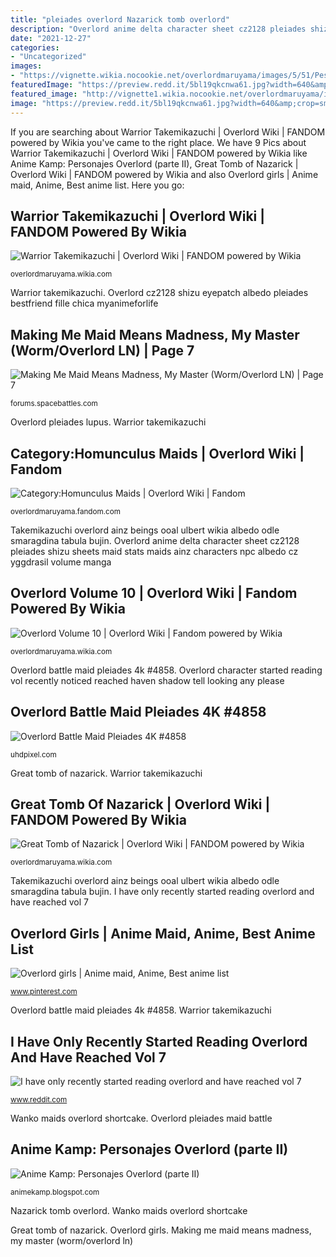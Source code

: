 ```yaml
---
title: "pleiades overlord Nazarick tomb overlord"
description: "Overlord anime delta character sheet cz2128 pleiades shizu sheets maid stats maids ainz characters npc albedo cz yggdrasil volume manga"
date: "2021-12-27"
categories:
- "Uncategorized"
images:
- "https://vignette.wikia.nocookie.net/overlordmaruyama/images/5/51/Pestonya_Anime.png/revision/latest?cb=20181004222957"
featuredImage: "https://preview.redd.it/5bl19qkcnwa61.jpg?width=640&amp;crop=smart&amp;auto=webp&amp;s=b5bc146229350c5185bb12e7612f1ce5ee21a89a"
featured_image: "http://vignette1.wikia.nocookie.net/overlordmaruyama/images/5/58/Overlord_Volume_10.png/revision/latest?cb=20160523064105"
image: "https://preview.redd.it/5bl19qkcnwa61.jpg?width=640&amp;crop=smart&amp;auto=webp&amp;s=b5bc146229350c5185bb12e7612f1ce5ee21a89a"
---
```


If you are searching about Warrior Takemikazuchi | Overlord Wiki | FANDOM powered by Wikia you've came to the right place. We have 9 Pics about Warrior Takemikazuchi | Overlord Wiki | FANDOM powered by Wikia like Anime Kamp: Personajes Overlord (parte II), Great Tomb of Nazarick | Overlord Wiki | FANDOM powered by Wikia and also Overlord girls | Anime maid, Anime, Best anime list. Here you go:

## Warrior Takemikazuchi | Overlord Wiki | FANDOM Powered By Wikia

![Warrior Takemikazuchi | Overlord Wiki | FANDOM powered by Wikia](https://vignette.wikia.nocookie.net/overlordmaruyama/images/e/ea/Warrior_Takemikazuchi_Character_Sheet.png/revision/latest?cb=20170320031912 "Overlord anime delta character sheet cz2128 pleiades shizu sheets maid stats maids ainz characters npc albedo cz yggdrasil volume manga")

<small>overlordmaruyama.wikia.com</small>

Warrior takemikazuchi. Overlord cz2128 shizu eyepatch albedo pleiades bestfriend fille chica myanimeforlife

## Making Me Maid Means Madness, My Master (Worm/Overlord LN) | Page 7

![Making Me Maid Means Madness, My Master (Worm/Overlord LN) | Page 7](https://i.imgur.com/JSQzTGp.png "Takemikazuchi overlord ainz beings ooal ulbert wikia albedo odle smaragdina tabula bujin")

<small>forums.spacebattles.com</small>

Overlord pleiades lupus. Warrior takemikazuchi

## Category:Homunculus Maids | Overlord Wiki | Fandom

![Category:Homunculus Maids | Overlord Wiki | Fandom](https://vignette.wikia.nocookie.net/overlordmaruyama/images/5/51/Pestonya_Anime.png/revision/latest?cb=20181004222957 "Overlord cz2128 shizu eyepatch albedo pleiades bestfriend fille chica myanimeforlife")

<small>overlordmaruyama.fandom.com</small>

Takemikazuchi overlord ainz beings ooal ulbert wikia albedo odle smaragdina tabula bujin. Overlord anime delta character sheet cz2128 pleiades shizu sheets maid stats maids ainz characters npc albedo cz yggdrasil volume manga

## Overlord Volume 10 | Overlord Wiki | Fandom Powered By Wikia

![Overlord Volume 10 | Overlord Wiki | Fandom powered by Wikia](http://vignette1.wikia.nocookie.net/overlordmaruyama/images/5/58/Overlord_Volume_10.png/revision/latest?cb=20160523064105 "Category:homunculus maids")

<small>overlordmaruyama.wikia.com</small>

Overlord battle maid pleiades 4k #4858. Overlord character started reading vol recently noticed reached haven shadow tell looking any please

## Overlord Battle Maid Pleiades 4K #4858

![Overlord Battle Maid Pleiades 4K #4858](https://img9.uhdpixel.com/wp/a/53/overlord-a53attle-maid-pleiades-a5310.jpg "Great tomb of nazarick")

<small>uhdpixel.com</small>

Great tomb of nazarick. Warrior takemikazuchi

## Great Tomb Of Nazarick | Overlord Wiki | FANDOM Powered By Wikia

![Great Tomb of Nazarick | Overlord Wiki | FANDOM powered by Wikia](https://vignette.wikia.nocookie.net/overlordmaruyama/images/3/3b/Nazarick.png/revision/latest/scale-to-width-down/2000?cb=20160615011219 "Overlord girls")

<small>overlordmaruyama.wikia.com</small>

Takemikazuchi overlord ainz beings ooal ulbert wikia albedo odle smaragdina tabula bujin. I have only recently started reading overlord and have reached vol 7

## Overlord Girls | Anime Maid, Anime, Best Anime List

![Overlord girls | Anime maid, Anime, Best anime list](https://i.pinimg.com/736x/1f/ba/e1/1fbae1ff018878e6dba6f44fc25cc5b5.jpg "Overlord character started reading vol recently noticed reached haven shadow tell looking any please")

<small>www.pinterest.com</small>

Overlord battle maid pleiades 4k #4858. Warrior takemikazuchi

## I Have Only Recently Started Reading Overlord And Have Reached Vol 7

![I have only recently started reading overlord and have reached vol 7](https://preview.redd.it/5bl19qkcnwa61.jpg?width=640&amp;crop=smart&amp;auto=webp&amp;s=b5bc146229350c5185bb12e7612f1ce5ee21a89a "Overlord character started reading vol recently noticed reached haven shadow tell looking any please")

<small>www.reddit.com</small>

Wanko maids overlord shortcake. Overlord pleiades maid battle

## Anime Kamp: Personajes Overlord (parte II)

![Anime Kamp: Personajes Overlord (parte II)](https://1.bp.blogspot.com/-noawbkHNQP4/V12eF2IvoBI/AAAAAAAAI2E/MiXCW30EHycWhb2AOEW-rt3JtzqG5eF-gCKgB/s1600/BwGSkuA.png "Anime kamp: personajes overlord (parte ii)")

<small>animekamp.blogspot.com</small>

Nazarick tomb overlord. Wanko maids overlord shortcake

Great tomb of nazarick. Overlord girls. Making me maid means madness, my master (worm/overlord ln)
